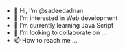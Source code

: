 - 👋 Hi, I’m @sadeedadnan
- 👀 I’m interested in Web development
- 🌱 I’m currently learning Java Script
- 💞️ I’m looking to collaborate on ...
- 📫 How to reach me ...

<!---
sadeedadnan/sadeedadnan is a ✨ special ✨ repository because its `README.md` (this file) appears on your GitHub profile.
You can click the Preview link to take a look at your changes.
--->
